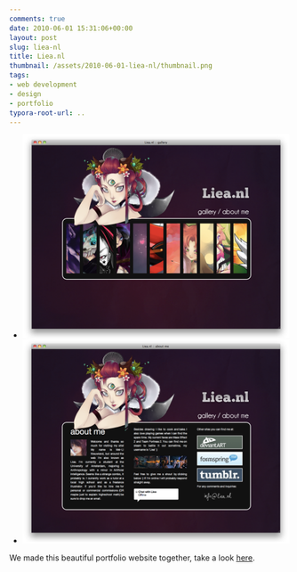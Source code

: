 ```yaml
---
comments: true
date: 2010-06-01 15:31:06+00:00
layout: post
slug: liea-nl
title: Liea.nl
thumbnail: /assets/2010-06-01-liea-nl/thumbnail.png
tags:
- web development
- design
- portfolio
typora-root-url: ..
---
```


  * ![](/assets/2010-06-01-liea-nl/liea-nl-screenshot-02.png)
  * ![](/assets/2010-06-01-liea-nl/liea-nl-screenshot-03.png)

We made this beautiful portfolio website together, take a look [here](http://www.liea.nl).







